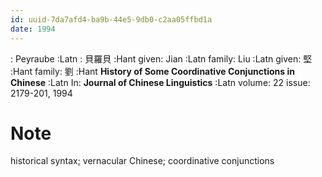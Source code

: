 ```yaml
---
id: uuid-7da7afd4-ba9b-44e5-9db0-c2aa05ffbd1a
date: 1994
---
```


: Peyraube :Latn
: 貝羅貝 :Hant
given: Jian :Latn
family: Liu :Latn
given: 堅 :Hant
family: 劉 :Hant
**History of Some Coordinative Conjunctions in Chinese** :Latn
In: 
**Journal of Chinese Linguistics** :Latn
volume: 22
issue: 2179-201, 1994
# Note
historical syntax; vernacular Chinese; coordinative conjunctions